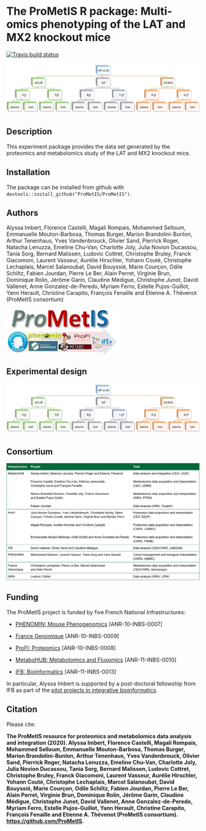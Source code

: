 # The **ProMetIS** R package: Multi-omics phenotyping of the LAT and MX2 knockout mice

[![Travis build status](https://travis-ci.org/ProMetIS/ProMetIS.svg?branch=master)](https://travis-ci.org/ProMetIS/ProMetIS)

![alt text](https://github.com/ProMetIS/ProMetIS/blob/master/vignettes/figures/phenomin_design.png)

## Description

This experiment package provides the data set generated by the proteomics and metabolomics study of the LAT and MX2 knockout mice.

## Installation

The package can be installed from github with `devtools::install_github("ProMetIS/ProMetIS")`.

## Authors

Alyssa Imbert, Florence Castelli, Magali Rompais, Mohammed Selloum, Emmanuelle Mouton-Barbosa, Thomas Burger, Marion Brandolini-Bunlon, Arthur Tenenhaus, Yves Vandenbrouck, Olivier Sand, Pierrick Roger, Natacha Lenuzza, Emeline Chu-Van, Charlotte Joly, Julia Novion Ducassou, Tania Sorg, Bernard Malissen, Ludovic Cottret, Christophe Bruley, Franck Giacomoni, Laurent Vasseur, Aurélie Hirschler, Yohann Couté, Christophe Lechaplais, Marcel Salanoubat, David Bouyssié, Marie Courçon, Odile Schiltz, Fabien Jourdan, Pierre Le Ber, Alain Perret, Virginie Brun, Dominique Rolin, Jérôme Garin, Claudine Médigue, Christophe Junot, David Vallenet, Anne Gonzalez-de-Peredo, Myriam Ferro, Estelle Pujos-Guillot, Yann Herault, Christine Carapito, François Fenaille and Etienne A. Thévenot (ProMetIS consortium)

![](vignettes/figures/prometis_logo.png)

## Experimental design

![](vignettes/figures/phenomin_design.png)

## Consortium

![](vignettes/figures/prometis_consortium.png)

## Funding

The ProMetIS project is funded by five French National Infrastructures:

* [PHENOMIN: Mouse Phenogenomics](http://www.phenomin.fr/en-us/) [ANR-10-INBS-0007]

* [France Genomique](https://www.france-genomique.org/?lang=en) [ANR-10-INBS-0009]

* [ProFI: Proteomics](http://www.profiproteomics.fr/) [ANR-10-INBS-0008]

* [MetaboHUB: Metabolomics and Fluxomics](https://www.metabohub.fr/home.html) [ANR-11-INBS-0010]

* [IFB: Bioinformatics](https://www.france-bioinformatique.fr/en) [ANR-11-INBS-0013]

In particular, Alyssa Imbert is supported by a post-doctoral fellowship from IFB as part of the [pilot projects in integrative bioinformatics](https://www.france-bioinformatique.fr/en/pilot-projects).

## Citation

Please cite:

**The ProMetIS resource for proteomics and metabolomics data analysis and integration (2020). Alyssa Imbert, Florence Castelli, Magali Rompais, Mohammed Selloum, Emmanuelle Mouton-Barbosa, Thomas Burger, Marion Brandolini-Bunlon, Arthur Tenenhaus, Yves Vandenbrouck, Olivier Sand, Pierrick Roger, Natacha Lenuzza, Emeline Chu-Van, Charlotte Joly, Julia Novion Ducassou, Tania Sorg, Bernard Malissen, Ludovic Cottret, Christophe Bruley, Franck Giacomoni, Laurent Vasseur, Aurélie Hirschler, Yohann Couté, Christophe Lechaplais, Marcel Salanoubat, David Bouyssié, Marie Courçon, Odile Schiltz, Fabien Jourdan, Pierre Le Ber, Alain Perret, Virginie Brun, Dominique Rolin, Jérôme Garin, Claudine Médigue, Christophe Junot, David Vallenet, Anne Gonzalez-de-Peredo, Myriam Ferro, Estelle Pujos-Guillot, Yann Herault, Christine Carapito, François Fenaille and Etienne A. Thévenot (ProMetIS consortium). https://github.com/ProMetIS.**